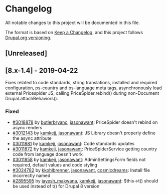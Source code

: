# Changelog
All notable changes to this project will be documented in this file.

The format is based on [Keep a Changelog](https://keepachangelog.com/en/1.0.0/),
and this project follows [Drupal.org versioning](http://drupal.org/i/2815471).

## [Unreleased]

## [8.x-1.4] - 2019-04-22
Fixes related to code standards, string translations, installed and required configuration, ps-country and ps-language meta tags, asynchronously load external Pricespider JS, calling PriceSpider.rebind() during non-Document Drupal.attachBehaviors(). 

### Fixed
* [#3018878](https://www.drupal.org/node/3018878) by [butlerbryanc](https://www.drupal.org/u/butlerbryanc), [jasonawant](https://www.drupal.org/u/jasonawant): PriceSpider doesn't rebind on async renders
* [#3012143](https://www.drupal.org/node/3012143) by [kamkejj](https://www.drupal.org/u/kamkejj), [jasonawant](https://www.drupal.org/u/jasonawant): JS Library doesn't properly define the async attribute
* [#3011881](https://www.drupal.org/node/3011881) by [kamkejj](https://www.drupal.org/u/kamkejj), [jasonawant](https://www.drupal.org/u/jasonawant): Code standards updates
* [#3011872](https://www.drupal.org/node/3011872) by [kamkejj](https://www.drupal.org/u/kamkejj), [jasonawant](https://www.drupal.org/u/jasonawant): PriceSpiderService getting country code from language doesn't work
* [#3011858](https://www.drupal.org/node/3011858) by [kamkejj](https://www.drupal.org/u/kamkejj), [jasonawant](https://www.drupal.org/u/jasonawant): AdminSettingsForm fields not required, default values and code styling
* [#3024782](https://www.drupal.org/node/3024782) by [kkohlbrenner](https://www.drupal.org/u/kkohlbrenner), [jasonawant](https://www.drupal.org/u/jasonawant), [cosmicdreams](https://www.drupal.org/u/cosmicdreams): Install file incorrectly named
* [#2895595](https://www.drupal.org/node/2895595) by [jayesh_makwana](https://www.drupal.org/u/jayesh_makwana), [kamkejj](https://www.drupal.org/u/kamkejj), [jasonawant](https://www.drupal.org/u/jasonawant): $this->t() should be used instead of t() for Drupal 8 version